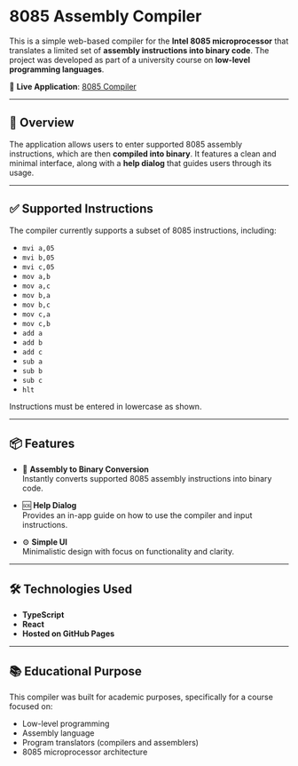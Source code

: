 # 8085 Assembly Compiler

This is a simple web-based compiler for the **Intel 8085 microprocessor** that translates a limited set of **assembly instructions into binary code**. The project was developed as part of a university course on **low-level programming languages**.

🔗 **Live Application**: [8085 Compiler](https://borislav-vucicevic-04.github.io/compiler-8085/)

---

## 🧠 Overview

The application allows users to enter supported 8085 assembly instructions, which are then **compiled into binary**. It features a clean and minimal interface, along with a **help dialog** that guides users through its usage.

---

## ✅ Supported Instructions

The compiler currently supports a subset of 8085 instructions, including:
- `mvi a,05`
- `mvi b,05`
- `mvi c,05`
- `mov a,b`
- `mov a,c`
- `mov b,a`
- `mov b,c`
- `mov c,a`
- `mov c,b`
- `add a`
- `add b`
- `add c`
- `sub a`
- `sub b`
- `sub c`
- `hlt`

Instructions must be entered in lowercase as shown.

---

## 📦 Features

- 🧾 **Assembly to Binary Conversion**  
  Instantly converts supported 8085 assembly instructions into binary code.

- 🆘 **Help Dialog**  
  Provides an in-app guide on how to use the compiler and input instructions.

- ⚙️ **Simple UI**  
  Minimalistic design with focus on functionality and clarity.

---

## 🛠️ Technologies Used

- **TypeScript**
- **React**
- **Hosted on GitHub Pages**

---

## 📚 Educational Purpose

This compiler was built for academic purposes, specifically for a course focused on:
- Low-level programming
- Assembly language
- Program translators (compilers and assemblers)
- 8085 microprocessor architecture

